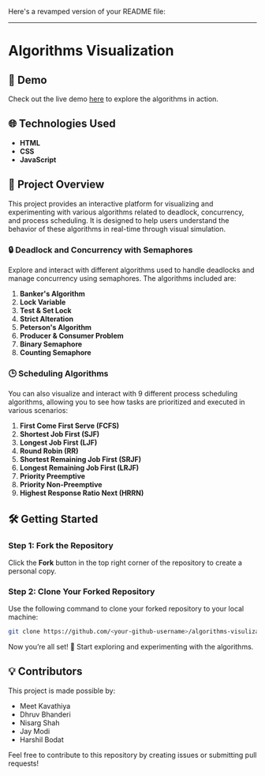 Here's a revamped version of your README file:

---

# Algorithms Visualization

## 🚀 Demo

Check out the live demo [here]() to explore the algorithms in action.

## 🌐 Technologies Used

- **HTML**
- **CSS**
- **JavaScript**

## 📖 Project Overview

This project provides an interactive platform for visualizing and experimenting with various algorithms related to deadlock, concurrency, and process scheduling. It is designed to help users understand the behavior of these algorithms in real-time through visual simulation.

### 🔒 Deadlock and Concurrency with Semaphores

Explore and interact with different algorithms used to handle deadlocks and manage concurrency using semaphores. The algorithms included are:

1. **Banker's Algorithm**
2. **Lock Variable**
3. **Test & Set Lock**
4. **Strict Alteration**
5. **Peterson's Algorithm**
6. **Producer & Consumer Problem**
7. **Binary Semaphore**
8. **Counting Semaphore**

### 🕒 Scheduling Algorithms

You can also visualize and interact with 9 different process scheduling algorithms, allowing you to see how tasks are prioritized and executed in various scenarios:

1. **First Come First Serve (FCFS)**
2. **Shortest Job First (SJF)**
3. **Longest Job First (LJF)**
4. **Round Robin (RR)**
5. **Shortest Remaining Job First (SRJF)**
6. **Longest Remaining Job First (LRJF)**
7. **Priority Preemptive**
8. **Priority Non-Preemptive**
9. **Highest Response Ratio Next (HRRN)**

## 🛠 Getting Started

### Step 1: Fork the Repository

Click the **Fork** button in the top right corner of the repository to create a personal copy.

### Step 2: Clone Your Forked Repository

Use the following command to clone your forked repository to your local machine:

```bash
git clone https://github.com/<your-github-username>/algorithms-visulizations.git
```

Now you’re all set! 🎉 Start exploring and experimenting with the algorithms.

## 💡 Contributors

This project is made possible by:

- Meet Kavathiya
- Dhruv Bhanderi
- Nisarg Shah
- Jay Modi
- Harshil Bodat

Feel free to contribute to this repository by creating issues or submitting pull requests!
